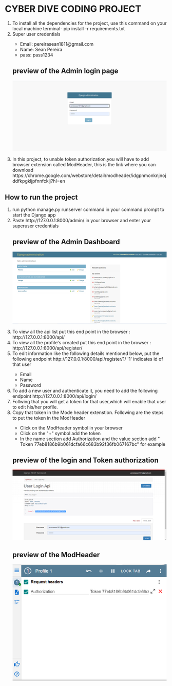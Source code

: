 # CYBER DIVE CODING PROJECT


  <ol>
  <li>To install all the dependencies for the project, use this command on your local machine terminal- pip install -r requirements.txt</li>
  <li>Super user credentials</li>
    <ul>
      <li>Email: pereirasean1811@gmail.com
      <li>Name: Sean Pereira
      <li>pass: pass1234
    </ul>
  
   ## preview of the Admin login page
  ![Django_login](Django_login.PNG)
      

  <li> In this project, to unable token authorization,you will have to add browser extension called ModHeader, this is the link where you can download https://chrome.google.com/webstore/detail/modheader/idgpnmonknjnojddfkpgkljpfnnfcklj?hl=en</li>
  </ol>
  
 ## How to run the project
 
  <ol>
  <li> run python manage.py runserver command in your command prompt to start the Django app</li>
  <li> Paste http://127.0.0.1:8000/admin/ in your browser and enter your superuser credentials</li>
  
  ## preview of the Admin Dashboard
  ![Admin_login](admin_login_page.PNG)
  
  
  <li> To view all the api list put this end point in the browser : http://127.0.0.1:8000/api/ </li>
  
  <li> To view all the profile's created put this end point in the browser : http://127.0.0.1:8000/api/register/ </li>
  
  <li> To edit information like the following details mentioned below, put the following endpoint http://127.0.0.1:8000/api/register/1/  '1' indicates id of that user </li>
         <ul>
            <li> Email </li>
            <li> Name  </li>
            <li> Password </li>
      </ul>
      
   <li> To add a new user and authenticate it, you need to add the following endpoint  http://127.0.0.1:8000/api/login/ </li>
   
   <li> Follwing that you will get a token for that user,which will enable that user to edit his/her profile. </li>
   
   <li> Copy that token in the Mode header extenstion. Following are the steps to put the token in the ModHeader </li>
         <ul>
            <li> Click on the ModHeader symbol in your browser </li>
            <li>  Click on the  "+" symbol add the token  </li>
            <li>  In the name section add Authorization and the value section add " Token 77eb8186b9b061dcfa66c683b92f36fb067167bc"  for example</li>
         </ul>
      
  ## preview of the login and Token authorization
  ![Login_auth](Login_auth.PNG)
  
  
  ## preview of the ModHeader 
   ![ModHeader](ModHeader.PNG)
      

  
  
  </ol>
  



  
